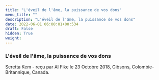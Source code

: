 ```yaml
---
title: "L'éveil de l'âme, la puissance de vos dons"
menu_title: ""
description: "L'éveil de l'âme, la puissance de vos dons"
date: 2022-06-01 06:00:01+00:534
draft: False
hidden: True
weight:
---
```

### L'éveil de l'âme, la puissance de vos dons

Seretta Kem - reçu par Al Fike le 23 Octobre 2018, Gibsons, Colombie-Britannique, Canada.



